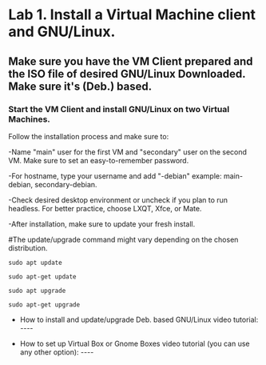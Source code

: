 # Lab 1. Install a Virtual Machine client and GNU/Linux.

## Make sure you have the VM Client prepared and the ISO file of desired GNU/Linux Downloaded. Make sure it's (Deb.) based.

### Start the VM Client and install GNU/Linux on two Virtual Machines.

Follow the installation process and make sure to:

-Name "main" user for the first VM and "secondary" user on the second VM. Make sure to set an easy-to-remember password.

-For hostname, type your username and add "-debian" example: main-debian, secondary-debian.

-Check desired desktop environment or uncheck if you plan to run headless. For better practice, choose LXQT, Xfce, or Mate.

-After installation, make sure to update your fresh install.

#The update/upgrade command might vary depending on the chosen distribution.

``sudo apt update``

``sudo apt-get update``

``sudo apt upgrade``

``sudo apt-get upgrade``

- How to install and update/upgrade Deb. based GNU/Linux video tutorial: ----

- How to set up Virtual Box or Gnome Boxes video tutorial (you can use any other option): ----
